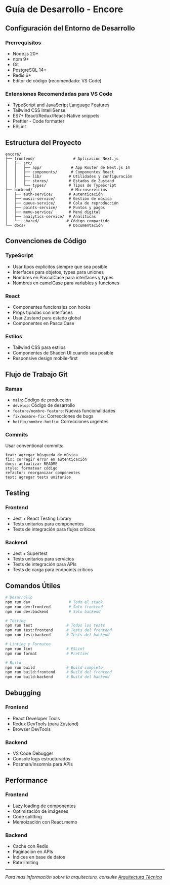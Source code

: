 # Guía de Desarrollo - Encore

## Configuración del Entorno de Desarrollo

### Prerrequisitos
- Node.js 20+
- npm 9+
- Git
- PostgreSQL 14+
- Redis 6+
- Editor de código (recomendado: VS Code)

### Extensiones Recomendadas para VS Code
- TypeScript and JavaScript Language Features
- Tailwind CSS IntelliSense
- ES7+ React/Redux/React-Native snippets
- Prettier - Code formatter
- ESLint

## Estructura del Proyecto

```
encore/
├── frontend/                 # Aplicación Next.js
│   ├── src/
│   │   ├── app/             # App Router de Next.js 14
│   │   ├── components/      # Componentes React
│   │   ├── lib/            # Utilidades y configuración
│   │   ├── stores/         # Estados de Zustand
│   │   └── types/          # Tipos de TypeScript
├── backend/                 # Microservicios
│   ├── auth-service/       # Autenticación
│   ├── music-service/      # Gestión de música
│   ├── queue-service/      # Cola de reproducción
│   ├── points-service/     # Puntos y pagos
│   ├── menu-service/       # Menú digital
│   ├── analytics-service/  # Analíticas
│   └── shared/            # Código compartido
└── docs/                   # Documentación
```

## Convenciones de Código

### TypeScript
- Usar tipos explícitos siempre que sea posible
- Interfaces para objetos, types para uniones
- Nombres en PascalCase para interfaces y types
- Nombres en camelCase para variables y funciones

### React
- Componentes funcionales con hooks
- Props tipadas con interfaces
- Usar Zustand para estado global
- Componentes en PascalCase

### Estilos
- Tailwind CSS para estilos
- Componentes de Shadcn UI cuando sea posible
- Responsive design mobile-first

## Flujo de Trabajo Git

### Ramas
- `main`: Código de producción
- `develop`: Código de desarrollo
- `feature/nombre-feature`: Nuevas funcionalidades
- `fix/nombre-fix`: Correcciones de bugs
- `hotfix/nombre-hotfix`: Correcciones urgentes

### Commits
Usar conventional commits:
```
feat: agregar búsqueda de música
fix: corregir error en autenticación
docs: actualizar README
style: formatear código
refactor: reorganizar componentes
test: agregar tests unitarios
```

## Testing

### Frontend
- Jest + React Testing Library
- Tests unitarios para componentes
- Tests de integración para flujos críticos

### Backend
- Jest + Supertest
- Tests unitarios para servicios
- Tests de integración para APIs
- Tests de carga para endpoints críticos

## Comandos Útiles

```bash
# Desarrollo
npm run dev                 # Todo el stack
npm run dev:frontend        # Solo frontend
npm run dev:backend         # Solo backend

# Testing
npm run test               # Todos los tests
npm run test:frontend      # Tests del frontend
npm run test:backend       # Tests del backend

# Linting y Formateo
npm run lint               # ESLint
npm run format             # Prettier

# Build
npm run build              # Build completo
npm run build:frontend     # Build del frontend
npm run build:backend      # Build del backend
```

## Debugging

### Frontend
- React Developer Tools
- Redux DevTools (para Zustand)
- Browser DevTools

### Backend
- VS Code Debugger
- Console logs estructurados
- Postman/Insomnia para APIs

## Performance

### Frontend
- Lazy loading de componentes
- Optimización de imágenes
- Code splitting
- Memoización con React.memo

### Backend
- Cache con Redis
- Paginación en APIs
- Índices en base de datos
- Rate limiting

---

*Para más información sobre la arquitectura, consulte [Arquitectura Técnica](../ARCHITECTURE/technical_architecture.md)*